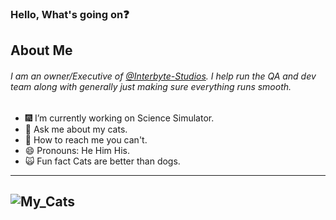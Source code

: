 ### Hello, What's going on:question:

## About Me

###### I am an owner/Executive of [@Interbyte-Studios](https://github.com/Interbyte-Studios). I help run the QA and dev team along with generally just making sure everything runs smooth. 
 
- :fireworks: I’m currently working on Science Simulator.
- 💬 Ask me about my cats.
- :email: How to reach me you can't.
- 😄 Pronouns: He Him His.
- :scream_cat: Fun fact Cats are better than dogs.
--- 
![My_Cats](https://images-ext-1.discordapp.net/external/1QnmCe46NH-l0dpuTd8i-GAQoxiEl2cwvTa23r9B3VU/https/i.gyazo.com/thumb/1200/e5dc472edca6b3d2a56c08b85d36bed7-png.jpg)
--- 
<!--
**Neloyy/Neloyy** is a ✨ _special_ ✨ repository because its `README.md` (this file) appears on your GitHub profile.
